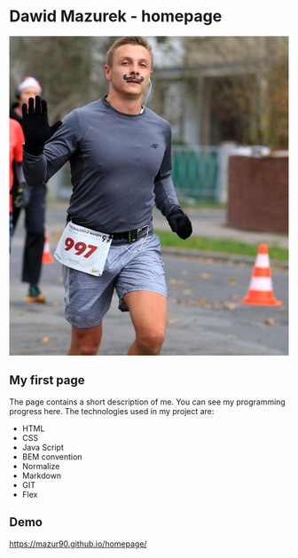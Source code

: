 # Dawid Mazurek - homepage
![Dawid Mazurek](/images/DawidMazurek.jpg)

## My first page

The page contains a short description of me. You can see my programming progress here. The technologies used in my project are: 
- HTML
- CSS
- Java Script
- BEM convention
- Normalize
- Markdown
- GIT
- Flex

## Demo
https://mazur90.github.io/homepage/

